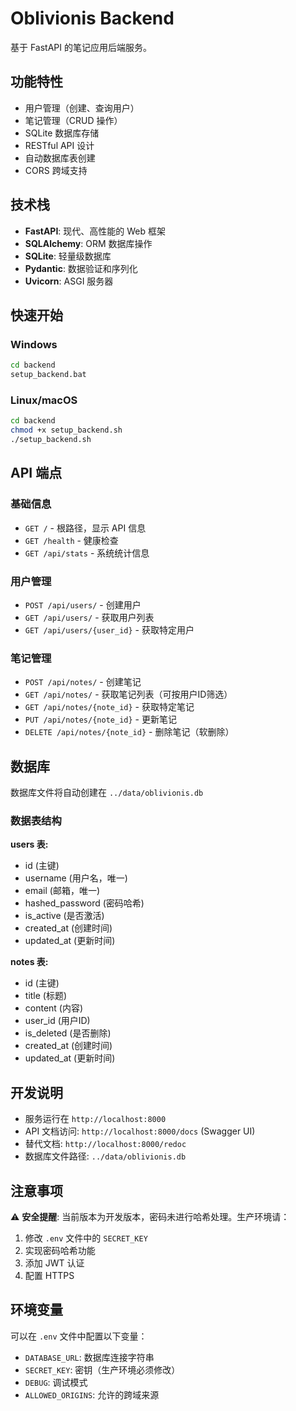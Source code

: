 # Oblivionis Backend

基于 FastAPI 的笔记应用后端服务。

## 功能特性

- 用户管理（创建、查询用户）
- 笔记管理（CRUD 操作）
- SQLite 数据库存储
- RESTful API 设计
- 自动数据库表创建
- CORS 跨域支持

## 技术栈

- **FastAPI**: 现代、高性能的 Web 框架
- **SQLAlchemy**: ORM 数据库操作
- **SQLite**: 轻量级数据库
- **Pydantic**: 数据验证和序列化
- **Uvicorn**: ASGI 服务器

## 快速开始

### Windows

```bash
cd backend
setup_backend.bat
```

### Linux/macOS

```bash
cd backend
chmod +x setup_backend.sh
./setup_backend.sh
```

## API 端点

### 基础信息
- `GET /` - 根路径，显示 API 信息
- `GET /health` - 健康检查
- `GET /api/stats` - 系统统计信息

### 用户管理
- `POST /api/users/` - 创建用户
- `GET /api/users/` - 获取用户列表
- `GET /api/users/{user_id}` - 获取特定用户

### 笔记管理
- `POST /api/notes/` - 创建笔记
- `GET /api/notes/` - 获取笔记列表（可按用户ID筛选）
- `GET /api/notes/{note_id}` - 获取特定笔记
- `PUT /api/notes/{note_id}` - 更新笔记
- `DELETE /api/notes/{note_id}` - 删除笔记（软删除）

## 数据库

数据库文件将自动创建在 `../data/oblivionis.db`

### 数据表结构

**users 表:**
- id (主键)
- username (用户名，唯一)
- email (邮箱，唯一)
- hashed_password (密码哈希)
- is_active (是否激活)
- created_at (创建时间)
- updated_at (更新时间)

**notes 表:**
- id (主键)
- title (标题)
- content (内容)
- user_id (用户ID)
- is_deleted (是否删除)
- created_at (创建时间)
- updated_at (更新时间)

## 开发说明

- 服务运行在 `http://localhost:8000`
- API 文档访问: `http://localhost:8000/docs` (Swagger UI)
- 替代文档: `http://localhost:8000/redoc`
- 数据库文件路径: `../data/oblivionis.db`

## 注意事项

⚠️ **安全提醒**: 当前版本为开发版本，密码未进行哈希处理。生产环境请：
1. 修改 `.env` 文件中的 `SECRET_KEY`
2. 实现密码哈希功能
3. 添加 JWT 认证
4. 配置 HTTPS

## 环境变量

可以在 `.env` 文件中配置以下变量：
- `DATABASE_URL`: 数据库连接字符串
- `SECRET_KEY`: 密钥（生产环境必须修改）
- `DEBUG`: 调试模式
- `ALLOWED_ORIGINS`: 允许的跨域来源

